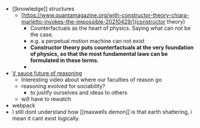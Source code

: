 - [[knowledge]] structures
    - [https://www.quantamagazine.org/with-constructor-theory-chiara-marletto-invokes-the-impossible-20210429/](constructor theory)
        - Counterfactuals as the heart of physics. Saying what can not be the case. 
        - e.g. a perpetual motion machine can not exist
        - __Constructor theory puts counterfactuals at the very foundation of physics, so that the most fundamental laws can be formulated in these terms.__
        - 
- [V sauce future of reasoning](https://www.youtube.com/watch?v=_ArVh3Cj9rw)
    - Interesting video about where our faculties of reason go
    - reasoning evolved for sociability?
        - to justify ourselves and ideas to others
    - will have to rewatch
- webpack
- I still dont understand how [[maxwells demon]] is that earth shattering, i mean it cant exist logically.
